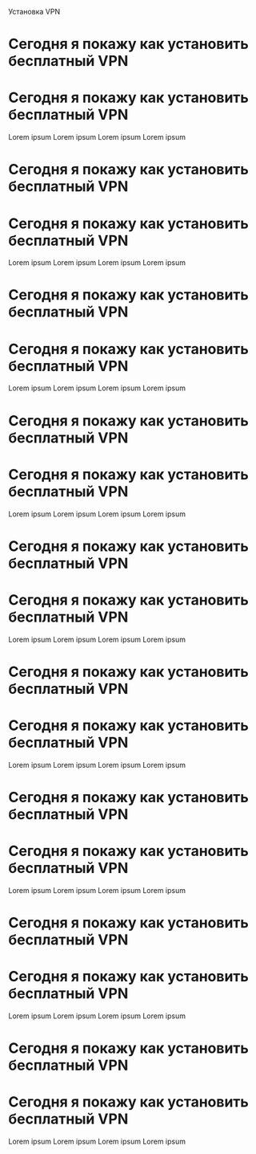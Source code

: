 <name>Установка VPN</name>
# Сегодня я покажу как установить бесплатный VPN
# Сегодня я покажу как установить бесплатный VPN
Lorem ipsum Lorem ipsum Lorem ipsum Lorem ipsum
# Сегодня я покажу как установить бесплатный VPN
# Сегодня я покажу как установить бесплатный VPN
Lorem ipsum Lorem ipsum Lorem ipsum Lorem ipsum
 
# Сегодня я покажу как установить бесплатный VPN
# Сегодня я покажу как установить бесплатный VPN
Lorem ipsum Lorem ipsum Lorem ipsum Lorem ipsum
 
# Сегодня я покажу как установить бесплатный VPN
# Сегодня я покажу как установить бесплатный VPN
Lorem ipsum Lorem ipsum Lorem ipsum Lorem ipsum
 
# Сегодня я покажу как установить бесплатный VPN
# Сегодня я покажу как установить бесплатный VPN
Lorem ipsum Lorem ipsum Lorem ipsum Lorem ipsum
 
# Сегодня я покажу как установить бесплатный VPN
# Сегодня я покажу как установить бесплатный VPN
Lorem ipsum Lorem ipsum Lorem ipsum Lorem ipsum
 
# Сегодня я покажу как установить бесплатный VPN
# Сегодня я покажу как установить бесплатный VPN
Lorem ipsum Lorem ipsum Lorem ipsum Lorem ipsum
 
# Сегодня я покажу как установить бесплатный VPN
# Сегодня я покажу как установить бесплатный VPN
Lorem ipsum Lorem ipsum Lorem ipsum Lorem ipsum
 
# Сегодня я покажу как установить бесплатный VPN
# Сегодня я покажу как установить бесплатный VPN
Lorem ipsum Lorem ipsum Lorem ipsum Lorem ipsum
 

